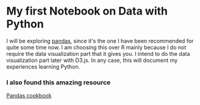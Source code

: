 My first Notebook on Data with Python
===============
I will be exploring [pandas](http://pandas.pydata.org/), since it's the one I have been recommended for quite some time now. I am choosing this over R mainly because I do not require the data visualization part that it gives you. I intend to do the data visualization part later with D3.js. In any case, this will document my experiences learning Python.
### I also found this amazing resource 
[Pandas cookbook](https://github.com/jvns/pandas-cookbook)